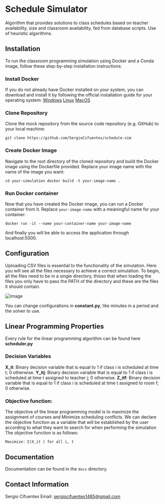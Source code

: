 # Schedule Simulator

Algorithm that provides solutions to class schedules based on teacher availability, size and classroom availability, fed from database scripts. Use of heuristic algorithms.

## Installation

To run the classroom programming simulation using Docker and a Conda image, follow these step-by-step installation instructions:

### Install Docker
If you do not already have Docker installed on your system, you can download and install it by following the official installation guide for your operating system:
[Windows](https://docs.docker.com/desktop/install/windows-install/)
[Linux](https://docs.docker.com/desktop/install/linux-install/)
[MacOS](https://docs.docker.com/desktop/install/mac-install/)

### Clone Repository
Clone the mock repository from the source code repository (e.g. GitHub) to your local machine:
```
git clone https://github.com/SergioCifuentes/schedule-sim
```

### Create Docker Image
Navigate to the root directory of the cloned repository and build the Docker image using the Dockerfile provided. Replace your image name with the name of the image you want:
```
cd your-simulation docker build -t your-image-name .
```

### Run Docker container
Now that you have created the Docker image, you can run a Docker container from it. Replace `your-image-name` with a meaningful name for your container:
```
docker run -it --name your-container-name your-image-name
```
And finally you will be able to access the application through localhost:5000.

## Configuration

Uploading CSV files is essential to the functionality of the simulation. Here you will see
all the files necessary to achieve a correct simulation.
To begin, all the files need to be in a single directory, thisso that when loading the files you only have to pass the PATH of the directory and these are the files it should contain.

![image](https://github.com/SergioCifuentes/schedule-sim/assets/47203526/f64e0fa0-c78e-4006-acf4-047a7ef41cf6)

You can change configurations in **constant.py**, like minutes in a period and the solver to use.

## Linear Programming Properties

Every rule for the linear programming algorithm can be found here **scheduler.py**

### Decision Variables
**X_it**: Binary decision variable that is equal to 1 if class i is scheduled at time t; 0
otherwise.
**Y_itj**: Binary decision variable that is equal to 1 if class i is scheduled at time t
assigned to teacher j; 0 otherwise.
**Z_itf**: Binary decision variable that is equal to 1 if class i is scheduled at time t
assigned to room f; 0 otherwise.

### Objective function:
The objective of the linear programming model is to maximize the assignment of courses and
Minimize scheduling conflicts. We can declare the objective function as a variable that will be established by the user according to what they want to search for when performing the simulation The objective function is as follows:
```
Maximize: Σ(X_it ) for all i, t
```

## Documentation

Documentation can be found in the `docs` directory.

## Contact Information
Sergio Cifuentes
Email: sergiocifuentes1485@gmail.com
